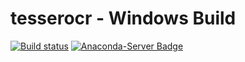 # tesserocr - Windows Build
[![Build status](https://ci.appveyor.com/api/projects/status/6po73amxb74q7nf3?svg=true)](https://ci.appveyor.com/project/simonflueckiger/tesserocr-windows-build)
[![Anaconda-Server Badge](https://anaconda.org/simonflueckiger/tesserocr/badges/version.svg?maxAge=2592000)](https://anaconda.org/simonflueckiger/tesserocr)
